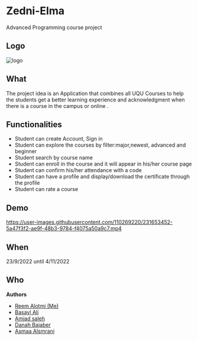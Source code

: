 # Zedni-Elma 
Advanced Programming course project
## Logo
![logo](https://user-images.githubusercontent.com/110269220/231654791-a80ce344-f318-4ee7-a8e3-127d5e842b89.png)

## What
The project idea is an Application that combines all
UQU Courses to help the students get a better learning
experience and acknowledgment when there is a course
in the campus or online .

## Functionalities
* Student can create Account, Sign in
* Student can explore the courses by filter:major,newest, advanced and beginner
* Student search by course name
* Student can enroll in the course and it will appear in his/her course page 
* Student can confirm his/her attendance with a code
* Student can have a profile and display/download the certificate through the profile
* Student can rate a course

## Demo
https://user-images.githubusercontent.com/110269220/231653452-5a47f3f2-ae9f-48b3-9784-f4075a50a9c7.mp4

## When
23/9/2022 until 4/11/2022

## Who
**Authors**
* [Reem Alotmi (Me)](https://github.com/ReemAlotmi)
* [Basayl Ali](https://github.com/Basayl)
* [Amjad saleh]()
* [Danah Bajaber]()
* [Asmaa Alsmrani]()
